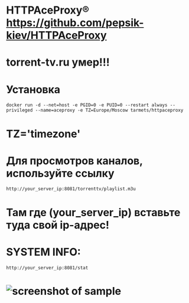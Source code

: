 # HTTPAceProxy® https://github.com/pepsik-kiev/HTTPAceProxy

# torrent-tv.ru умер!!!

# Установка

`docker run -d --net=host -e PGID=0 -e PUID=0 --restart always --privileged --name=aceproxy -e TZ=Europe/Moscow tarmets/httpaceproxy`


# TZ='timezone'

# Для просмотров каналов, используйте ссылку
`http://your_server_ip:8081/torrenttv/playlist.m3u`
# Там где (your_server_ip) вставьте туда свой ip-адрес!

# SYSTEM INFO:
`http://your_server_ip:8081/stat`

# ![screenshot of sample](https://i.ibb.co/B24647m/43434234.jpg)
